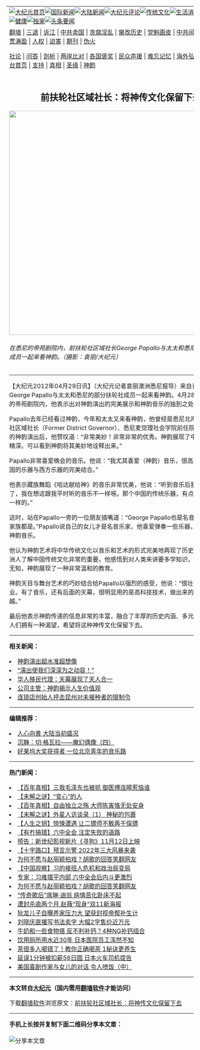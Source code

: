 <a name="1" id="1" target="_blank"></a><span id="1"></span>
<table align=center border="0"><tr><td colspan="2" VALIGN=TOP><a href="https://github.com/fjdmod348/djy/blob/master/gb/nf1351518.md#1"><img src="https://raw.githubusercontent.com/fjdmod348/www/master/t/djy/1.jpg" title="大纪元首页" alt="大纪元首页"></a><a href="https://github.com/fjdmod348/djy/blob/master/gb/n24hr.md#1"><img src="https://raw.githubusercontent.com/fjdmod348/www/master/t/djy/3.jpg" title="国际新闻" alt="国际新闻"></a><a href="https://github.com/fjdmod348/djy/blob/master/gb/nsc413.md#1"><img src="https://raw.githubusercontent.com/fjdmod348/www/master/t/djy/4.jpg" title="大陆新闻" alt="大陆新闻"></a><a href="https://github.com/fjdmod348/djy/blob/master/gb/news392.md#1"><img src="https://raw.githubusercontent.com/fjdmod348/www/master/t/djy/5.jpg" title="大纪元评论" alt="大纪元评论"></a><a href="https://github.com/fjdmod348/djy/blob/master/gb/news2007.md#1"><img src="https://raw.githubusercontent.com/fjdmod348/www/master/t/djy/6.jpg" title="传统文化" alt="传统文化"></a><a href="https://github.com/fjdmod348/djy/blob/master/gb/news2008.md#1"><img src="https://raw.githubusercontent.com/fjdmod348/www/master/t/djy/7.jpg" title="生活消费" alt="生活消费"></a><a href="https://github.com/fjdmod348/djy/blob/master/gb/ncyule.md#1"><img src="https://raw.githubusercontent.com/fjdmod348/www/master/t/djy/8.jpg" title="娱乐休闲" alt="娱乐休闲"></a><a href="https://github.com/fjdmod348/djy/blob/master/gb/nsc1002.md#1"><img src="https://raw.githubusercontent.com/fjdmod348/www/master/t/djy/9.jpg" title="健康" alt="健康"></a><a href="https://github.com/fjdmod348/djy/blob/master/gb/nf6092.md#1"><img src="https://raw.githubusercontent.com/fjdmod348/www/master/t/djy/10a.jpg" title="独家" alt="独家"></a><a href="https://github.com/fjdmod348/djy/blob/master/gb/nf4514.md#1"><img src="https://raw.githubusercontent.com/fjdmod348/www/master/t/djy/12a.jpg" title="头条要闻" alt="头条要闻"></a></td></tr>
<tr><td colspan="2" VALIGN=TOP><a target="_blank" href="https://github.com/fjdmod348/www/blob/master/README.md?zsrh#1">翻墙</a> | <a target="_blank" href="https://github.com/fjdmod348/djy/blob/master/gb/nf5657.md#1">三退</a> | <a target="_blank" href="https://github.com/fjdmod348/djy/blob/master/gb/nf6124.md#1">诉江</a> | <a target="_blank" href="https://github.com/fjdmod348/djy/blob/master/gb/nf1176117.md#1">中共卖国</a> | <a target="_blank" href="https://github.com/fjdmod348/djy/blob/master/gb/nf5773.md#1">贪腐淫乱</a> | <a target="_blank" href="https://github.com/fjdmod348/djy/blob/master/gb/nf1176115.md#1">窜改历史</a> | <a target="_blank" href="https://github.com/fjdmod348/djy/blob/master/gb/nf1176107.md#1">党魁画皮</a> | <a target="_blank" href="https://github.com/fjdmod348/djy/blob/master/gb/nf1320400.md#1">中共间谍</a> | <a target="_blank" href="https://github.com/fjdmod348/djy/blob/master/gb/nf1176114.md#1">破坏传统</a> | <a target="_blank" href="https://github.com/fjdmod348/ntdtv/blob/master/gb/prog447_1.md#1">恶贯满盈</a> | <a target="_blank" href="https://github.com/fjdmod348/djy/blob/master/gb/ncid278.md#1">人权</a> | <a target="_blank" href="https://github.com/fjdmod348/djy/blob/master/gb/nf1176111.md#1">迫害</a> | <a target="_blank" href="https://gitlab.com/szzdlab/mh-qikan/blob/master/README.md#1">期刊</a> | <a target="_blank" href="https://github.com/fjdmod348/djy/blob/master/gb/nf5562.md#1">伪火</a></p><p><a target="_blank" href="https://github.com/fjdmod348/djy/blob/master/gb/9p.md#1">社论</a> | <a target="_blank" href="https://github.com/fjdmod348/djy/blob/master/gb/nf4378.md#1">问答</a> | <a target="_blank" href="https://github.com/fjdmod348/djy/blob/master/gb/nf5792.md#1">剖析</a> | <a target="_blank" href="https://github.com/fjdmod348/djy/blob/master/gb/nf5735.md#1">两岸比对</a> | <a target="_blank" href="https://github.com/fjdmod348/djy/blob/master/gb/nf6119.md#1">各国褒奖</a> | <a target="_blank" href="https://github.com/fjdmod348/djy/blob/master/gb/nf6120.md#1">民众声援</a> | <a target="_blank" href="https://github.com/fjdmod348/djy/blob/master/gb/nf1188594.md#1">难忘记忆</a> | <a target="_blank" href="https://github.com/fjdmod348/djy/blob/master/gb/nf3180.md#1">海外弘传</a> | <a target="_blank" href="https://github.com/fjdmod348/djy/blob/master/gb/nf5410.md#1">万人上访</a> | <a target="_blank" href="https://github.com/fjdmod348/www/blob/master/README.md?zsrh#1">平台首页</a> | <a target="_blank" href="https://github.com/fjdmod348/djy/blob/master/gb/nf4386.md#1">支持</a> | <a target="_blank" href="https://github.com/fjdmod348/djy/blob/master/gb/nf4389.md#1">真相</a> | <a target="_blank" href="https://github.com/fjdmod348/djy/blob/master/gb/nf5790.md#1">圣缘</a> | <a target="_blank" href="https://github.com/fjdmod348/djy/blob/master/gb/nf4786.md#1">神韵</a></td></tr>
<tr><td VALIGN=TOP width="626"><h2 align=center>前扶轮社区域社长：将神传文化保留下去</h2>
<img width="600" src="https://i.epochtimes.com/assets/uploads/2012/04/1204281602062124-600x400.jpg" />
<h6>在悉尼的帝苑剧院内，前扶轮社区域社长George Papallo与太太和悉尼的部分扶轮社成员一起来看神韵。（摄影：袁丽/大纪元）
</h6>
<hr>
	<p>【大纪元2012年04月29日讯】（大纪元记者袁丽澳洲<ahref="https://github.com/fjdmod348/djy/blob/master/gb/tag/%E6%82%89%E5%B0%BC.md#1">悉尼</a>报导）来自音乐世家的George Papallo与太太和悉尼的部分扶轮社成员一起来看<ahref="https://github.com/fjdmod348/djy/blob/master/gb/tag/%E7%A5%9E%E9%9F%B5.md#1">神韵</a>。4月28日晚，在悉尼的帝苑剧院内，他表示出对神韵演出的完美展示和神韵音乐的独到之处赞赏不已。</p>
<p>Papallo去年已经看过<ahref="https://github.com/fjdmod348/djy/blob/master/gb/tag/%E7%A5%9E%E9%9F%B5.md#1">神韵</a>，今年和太太又来看神韵，他曾经是<ahref="https://github.com/fjdmod348/djy/blob/master/gb/tag/%E6%82%89%E5%B0%BC.md#1">悉尼</a>北岸地区的前扶轮社区域社长（Former District Governor）、悉尼麦觉理社会学院前任院长，看了当晚的神韵演出后，他赞叹道：“非常美妙！非常非常的优秀。神韵展现了中国文化的博大精深。可以看到神韵将其美妙地诠释出来。”</p>
<p>Papallo非常喜爱晚会的音乐。他说：“我尤其喜爱（神韵）音乐，很高兴能够看到中国的乐器与西方乐器的完美结合。”</p>
<p>他表示藏族舞蹈《哈达献给神》的音乐非常优美，他说：“听到音乐后我整个人坐直了，我在想这跟我平时听的音乐不一样呀。那个中国的传统乐器，有点像迷你大提琴一样的。”</p>
<p>这时，站在Papallo一旁的一位朋友插嘴道：“George Papallo也是名音乐家，他整个家族都是。”Papallo说自己的女儿才是名音乐家，他喜爱弹奏一些乐器，也非常地喜爱神韵音乐。</p>
<p>他认为神韵艺术将中华传统文化以音乐和艺术的形式完美地再现了历史，并认为让澳洲人了解中国传统文化非常的重要。他感悟到对人类来讲要多学知识，用教育来减少无知，神韵展现了一种非常温和的教育。</p>
<p>神韵天目与舞台艺术的巧妙结合给Papallo以强烈的感受，他说：“很壮丽！非常的专业。有了音乐，还有后面的天幕，很明显用的是高科技技术，做出来的效果非常卓越。”</p>
<p>最后他表示神韵传递的信息非常的丰富，融合了丰厚的历史内涵、多元的文化，也让人们拥有一种渴望，希望将这种神传文化保留下去。</p>
	
<hr>


<strong>相关新闻：</strong>
<li><a href="https://github.com/fjdmod348/djy/blob/master/gb/12/4/29/n3576921.md#1">神韵演出超水准超想像</a></li>
<li><a href="https://github.com/fjdmod348/djy/blob/master/gb/12/4/29/n3576929.md#1">“演出使我们深深为之动容！”</a></li>
<li><a href="https://github.com/fjdmod348/djy/blob/master/gb/12/4/29/n3576934.md#1">华人移民代理：天幕展现了天人合一</a></li>
<li><a href="https://github.com/fjdmod348/djy/blob/master/gb/12/4/29/n3576936.md#1">公司主管：神韵揭示人生价值观</a></li>
<li><a href="https://github.com/fjdmod348/djy/blob/master/gb/21/11/12/n13371307.md#1">连锁店创始人抨击昆州对未接种者的限制令</a></li>
<hr>


<strong>编辑推荐：</strong>
<li><a href="https://github.com/upjkzu3674/djy/blob/master/gb/15/7/17/n4482910.md?dfh#1" target="_blank">人心向善 大陆当初盛况</a></li><li><a href="https://github.com/tsiac2612/djy/blob/master/gb/18/2/20/n10157890.md#1" target="_blank">沉静：切·格瓦拉——魔幻偶像（四）</a></li><li><a href="https://github.com/tsiac2612/djy/blob/master/gb/19/10/10/n11580971.md#1" target="_blank">好莱坞大奖获得者 一位北京青年的音乐路</a></li>
<hr>

<strong>热门新闻：</strong>
<li><a href="https://github.com/fjdmod348/djy/blob/master/gb/21/11/4/n13354142.md#1">【百年真相】三救毛泽东也被抓 御医傅连暲惹恼谁</a></li>
<li><a href="https://github.com/fjdmod348/djy/blob/master/gb/21/11/4/n13354107.md#1">【未解之谜】“变心”的人</a></li>
<li><a href="https://github.com/fjdmod348/djy/blob/master/gb/21/11/5/n13356561.md#1">【百年真相】自由独立之殇 大师陈寅恪无处安身</a></li>
<li><a href="https://github.com/fjdmod348/djy/blob/master/gb/21/11/5/n13356235.md#1">【未解之谜】外星人访谈录（1） 神秘的包裹</a></li>
<li><a href="https://github.com/fjdmod348/djy/blob/master/gb/21/10/21/n13319234.md#1">【人生之钥】惊悚遭遇  让二镖师不敢再干保镖</a></li>
<li><a href="https://github.com/fjdmod348/djy/blob/master/gb/21/11/10/n13367982.md#1">【有冇搞错】六中全会 注定失败的道路</a></li>
<li><a href="https://github.com/fjdmod348/djy/blob/master/gb/21/11/11/n13370229.md#1">预告：新世纪影视新片《寻狗》11月12日上映</a></li>
<li><a href="https://github.com/fjdmod348/djy/blob/master/gb/21/11/11/n13370068.md#1">【十字路口】预言示警 2022年三大风暴来袭</a></li>
<li><a href="https://github.com/fjdmod348/djy/blob/master/gb/21/11/9/n13365562.md#1">为何不愿与赵丽颖拍戏？胡歌的回答笑翻网友</a></li>
<li><a href="https://github.com/fjdmod348/djy/blob/master/gb/21/11/10/n13367007.md#1">【中国观察】习的接班人危机和政治局变局</a></li>
<li><a href="https://github.com/fjdmod348/djy/blob/master/gb/21/11/9/n13364898.md#1">专家：习难摆平内部 六中全会后内斗更激烈</a></li>
<li><a href="https://github.com/fjdmod348/djy/blob/master/gb/21/11/9/n13365562.md#1">为何不愿与赵丽颖拍戏？胡歌的回答笑翻网友</a></li>
<li><a href="https://github.com/fjdmod348/djy/blob/master/gb/21/11/9/n13365717.md#1">“传奇歌后”席琳·迪翁 病情恶化卧床不起</a></li>
<li><a href="https://github.com/fjdmod348/djy/blob/master/gb/21/11/10/n13367964.md#1">遭封杀逾两个月 赵薇“现身”双11新海报</a></li>
<li><a href="https://github.com/fjdmod348/djy/blob/master/gb/21/11/11/n13368315.md#1">狄龙儿子自曝养家压力大 望获封视帝帮补生计</a></li>
<li><a href="https://github.com/fjdmod348/djy/blob/master/gb/21/11/10/n13365914.md#1">刘晓庆直播写书法卖字 大幅2字售价近万元</a></li>
<li><a href="https://github.com/fjdmod348/djy/blob/master/gb/21/11/8/n13360646.md#1">牛奶和一些食物搭 反不利补钙？4种NG补钙组合</a></li>
<li><a href="https://github.com/fjdmod348/djy/blob/master/gb/21/11/9/n13364407.md#1">饮用厕所用水近30年 日本医院员工浑然不知</a></li>
<li><a href="https://github.com/fjdmod348/djy/blob/master/gb/21/11/10/n13367464.md#1">茶很多人喝错了！教你正确喝茶 1秘诀更养生</a></li>
<li><a href="https://github.com/fjdmod348/djy/blob/master/gb/21/11/10/n13366271.md#1">延误1分钟被扣薪56日圆 日本火车司机提告</a></li>
<li><a href="https://github.com/fjdmod348/djy/blob/master/gb/21/11/9/n13364136.md#1">美国喜剧作家与女儿的对话 令人喷饭（中）</a></li>
<hr>

<strong>本文转自<a href="https://www.epochtimes.com">大纪元</a>（国内需用<a href="https://github.com/fjdmod348/www/blob/master/README.md#8">翻墙软件</a>才能访问）</strong><p>下载<a href="https://github.com/fjdmod348/www/blob/master/README.md#8">翻墙软件</a>浏览原文：<a href="https://www.epochtimes.com/gb/12/4/29/n3576980.htm">前扶轮社区域社长：将神传文化保留下去</a></p><hr>

<strong>手机上长按并复制下面二维码分享本文章：</strong><br><br><img src="https://chart.apis.google.com/chart?cht=qr&chs=240x240&choe=UTF-8&chld=M|2&chl=https://github.com/fjdmod348/djy/blob/master/gb/12/4/29/n3576980.md%231" title="分享本文章"></td><td VALIGN=TOP><a href="https://github.com/fjdmod348/djy/blob/master/gb/16/1/21/n4622075.md?dfh#1" target="_blank"><img src="https://raw.githubusercontent.com/fjdmod348/djy/master/gb/300/wei-f1.jpg" title="中共的伪火骗局"  alt="中共的伪火骗局"></a><br><a href="https://github.com/fjdmod348/www/blob/master/README.md?dfh#9" target="_blank"><img src="https://raw.githubusercontent.com/fjdmod348/djy/master/gb/300/yong-h.jpg" title="永恒的见证"  alt="永恒的见证"></a><br><a href="https://github.com/fjdmod348/djy/blob/master/gb/13/9/29/n3974789.md?dfh#1" target="_blank"><img src="https://raw.githubusercontent.com/fjdmod348/djy/master/gb/300/shang-lnz.jpg" title="善良女子被中共投男牢"  alt="善良女子被中共投男牢"></a><br><a href="https://github.com/fjdmod348/djy/blob/master/gb/16/3/16/n4663449.md?dfh#1" target="_blank"><img src="https://raw.githubusercontent.com/fjdmod348/djy/master/gb/300/huo-z3.jpg" title="警卫目击活摘器官"  alt="警卫目击活摘器官"></a><br><a href="https://github.com/fjdmod348/djy/blob/master/gb/16/8/7/n8177641.md?dfh#1" target="_blank"><img src="https://raw.githubusercontent.com/fjdmod348/djy/master/gb/300/huo-z4.jpg" title="证人描述活摘恐怖"  alt="证人描述活摘恐怖"></a><br><a href="https://github.com/fjdmod348/djy/blob/master/gb/10/4/19/n2881569.md?dfh#1" target="_blank"><img src="https://raw.githubusercontent.com/fjdmod348/djy/master/gb/300/huo-z1.jpg" title="揭开活摘器官黑幕"  alt="揭开活摘器官黑幕"></a><br><a href="https://github.com/fjdmod348/djy/blob/master/gb/10/11/7/n3077476.md?dfh#1" target="_blank"><img src="https://raw.githubusercontent.com/fjdmod348/djy/master/gb/300/ma-ks.jpg" title="马克思的成魔之路"  alt="马克思的成魔之路"></a><br><a href="https://github.com/fjdmod348/djy/blob/master/gb/14/6/9/n4173977.md?dfh#1" target="_blank"><img src="https://raw.githubusercontent.com/fjdmod348/djy/master/gb/300/chang-zs.jpg" title="藏字石 蕴天机"  alt="藏字石 蕴天机"></a><br><a href="https://github.com/fjdmod348/djy/blob/master/gb/18/5/10/n10381511.md?dfh#1" target="_blank"><img src="https://raw.githubusercontent.com/fjdmod348/djy/master/gb/300/st1.jpg" title="关注三亿人三退"  alt="关注三亿人三退"></a><br><a href="https://github.com/fjdmod348/djy/blob/master/gb/18/3/21/n10237682.md?dfh#1" target="_blank"><img src="https://raw.githubusercontent.com/fjdmod348/djy/master/gb/300/jie-t.jpg" title="解体中共复兴中华"  alt="解体中共复兴中华"></a><br><a href="https://github.com/fjdmod348/djy/blob/master/gb/9/2/9/n2422991.md?dfh#1" target="_blank"><img src="https://raw.githubusercontent.com/fjdmod348/djy/master/gb/300/gao-zs.jpg" title="中共迫害良心律师"  alt="中共迫害良心律师"></a><br><a href="https://github.com/fjdmod348/djy/blob/master/gb/18/12/9/n10900044.md?dfh#1" target="_blank"><img src="https://raw.githubusercontent.com/fjdmod348/djy/master/gb/300/sj1.jpg" title="三百多万人举报江泽民"  alt="三百多万人举报江泽民"></a><br><a href="https://github.com/fjdmod348/djy/blob/master/gb/18/8/28/n10672014.md?dfh#1" target="_blank"><img src="https://raw.githubusercontent.com/fjdmod348/djy/master/gb/300/sj2.jpg" title="这些官员为何起诉江泽民"  alt="这些官员为何起诉江泽民"></a><br><a href="https://github.com/fjdmod348/djy/blob/master/gb/8/12/18/n2367165.md?dfh#1" target="_blank"><img src="https://raw.githubusercontent.com/fjdmod348/djy/master/gb/300/liangan.jpg" title="海峡两岸的强烈对比"  alt="海峡两岸的强烈对比"></a><br><a href="https://github.com/fjdmod348/djy/blob/master/gb/15/12/10/n4593139.md?dfh#1" target="_blank"><img src="https://raw.githubusercontent.com/fjdmod348/djy/master/gb/300/jia-ndzl.jpg" title="加拿大总理的贺信"  alt="加拿大总理的贺信"></a><br><a href="https://github.com/fjdmod348/djy/blob/master/gb/11/6/17/n3289382.md?dfh#1" target="_blank"><img src="https://raw.githubusercontent.com/fjdmod348/djy/master/gb/300/xiao-wd.jpg" title="探寻真相兼听则明"  alt="探寻真相兼听则明"></a><br><a href="https://github.com/fjdmod348/djy/blob/master/gb/18/10/27/n10812623.md?dfh#1" target="_blank"><img src="https://raw.githubusercontent.com/fjdmod348/djy/master/gb/300/yindu.jpg" title="印度媒体报道东方"  alt="印度媒体报道东方"></a><br><a href="https://github.com/fjdmod348/djy/blob/master/gb/18/6/9/n10469652.md?dfh#1" target="_blank"><img src="https://raw.githubusercontent.com/fjdmod348/djy/master/gb/300/xie-j.jpg" title="不一样的海外校园"  alt="不一样的海外校园"></a><br><a href="https://github.com/fjdmod348/djy/blob/master/gb/7/4/5/n1669415.md?dfh#1" target="_blank"><img src="https://raw.githubusercontent.com/fjdmod348/djy/master/gb/300/li-up.jpg" title="从大师到徒弟的传奇"  alt="从大师到徒弟的传奇"></a><br><a href="https://github.com/fjdmod348/djy/blob/master/gb/17/5/26/n9191512.md?dfh#1" target="_blank"><img src="https://raw.githubusercontent.com/fjdmod348/djy/master/gb/300/zfl2.jpg" title="亿万人与东方一本奇书"  alt="亿万人与东方一本奇书"></a><br><a href="https://github.com/fjdmod348/djy/blob/master/gb/13/11/27/n4020290.md?dfh#1" target="_blank"><img src="https://raw.githubusercontent.com/fjdmod348/djy/master/gb/300/zhen-h.jpg" title="大陆见不到的震撼场面"  alt="大陆见不到的震撼场面"></a><br><a href="https://github.com/fjdmod348/djy/blob/master/gb/15/7/17/n4482910.md?dfh#1" target="_blank"><img src="https://raw.githubusercontent.com/fjdmod348/djy/master/gb/300/dalu-sk.jpg" title="人心向善 大陆当初盛况"  alt="人心向善 大陆当初盛况"></a><br><a href="https://github.com/fjdmod348/djy/blob/master/gb/19/1/5/n10955468.md?dfh#1" target="_blank"><img src="https://raw.githubusercontent.com/fjdmod348/djy/master/gb/300/zfl1.jpg" title="追寻真理 这书讲什么"  alt="追寻真理 这书讲什么"></a><br><a href="https://github.com/fjdmod348/www/blob/master/README.md?dfh#1" target="_blank"><img src="https://raw.githubusercontent.com/fjdmod348/djy/master/gb/300/fq1.jpg" title="下载免费翻墙软件"  alt="下载免费翻墙软件"></a><br></td></tr></table>

